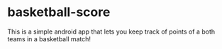 # basketball-score
This is a simple android app that lets you keep track of points of a both teams in a basketball match!
